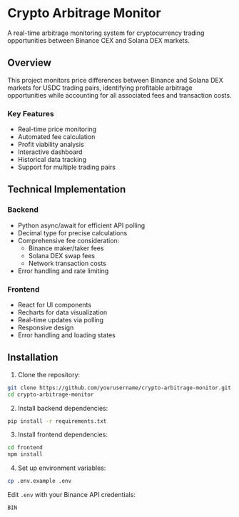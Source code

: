 # Crypto Arbitrage Monitor

A real-time arbitrage monitoring system for cryptocurrency trading opportunities between Binance CEX and Solana DEX markets.

## Overview

This project monitors price differences between Binance and Solana DEX markets for USDC trading pairs, identifying profitable arbitrage opportunities while accounting for all associated fees and transaction costs.

### Key Features

- Real-time price monitoring
- Automated fee calculation
- Profit viability analysis
- Interactive dashboard
- Historical data tracking
- Support for multiple trading pairs

## Technical Implementation

### Backend

- Python async/await for efficient API polling
- Decimal type for precise calculations
- Comprehensive fee consideration:
  - Binance maker/taker fees
  - Solana DEX swap fees
  - Network transaction costs
- Error handling and rate limiting

### Frontend

- React for UI components
- Recharts for data visualization
- Real-time updates via polling
- Responsive design
- Error handling and loading states

## Installation

1. Clone the repository:
```bash
git clone https://github.com/yourusername/crypto-arbitrage-monitor.git
cd crypto-arbitrage-monitor
```

2. Install backend dependencies:
```bash
pip install -r requirements.txt
```

3. Install frontend dependencies:
```bash
cd frontend
npm install
```

4. Set up environment variables:
```bash
cp .env.example .env
```

Edit `.env` with your Binance API credentials:
```
BIN
